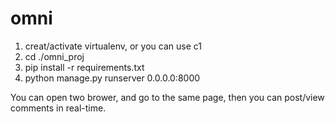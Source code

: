 # omni

1. creat/activate virtualenv, or you can use c1
2. cd ./omni_proj
3. pip install -r requirements.txt
4. python manage.py runserver 0.0.0.0:8000

You can open two brower, and go to the same page, then you can post/view comments in real-time.

